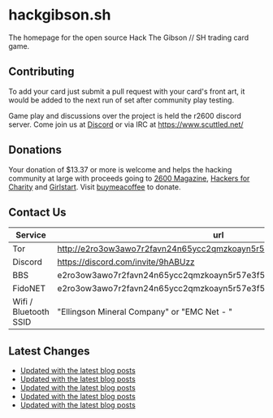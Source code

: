 # hackgibson.sh
The homepage for the open source Hack The Gibson // SH trading card game.


## Contributing

To add your card just submit a pull request with your card's front art, it would be added to the next run of set after community play testing.

Game play and discussions over the project is held the r2600 discord server. Come join us at [Discord](https://discord.com/invite/9hABUzz) or via IRC at https://www.scuttled.net/


## Donations

Your donation of $13.37 or more is welcome and helps the hacking community at large with proceeds going to [2600 Magazine](https://2600.com/), [Hackers for Charity](https://hackersforcharity.org) and [Girlstart](https://girlstart.org).  Visit [buymeacoffee](https://www.buymeacoffee.com/hackgibson.sh) to donate.


## Contact Us

Service | url
-|-
Tor | http://e2ro3ow3awo7r2favn24n65ycc2qmzkoayn5r57e3f56nvjwdcgg32ad.onion
Discord | https://discord.com/invite/9hABUzz
BBS | e2ro3ow3awo7r2favn24n65ycc2qmzkoayn5r57e3f56nvjwdcgg32ad.onion:23
FidoNET | e2ro3ow3awo7r2favn24n65ycc2qmzkoayn5r57e3f56nvjwdcgg32ad.onion:24554
Wifi / Bluetooth SSID | "Ellingson Mineral Company" or "EMC Net - <fidonet address>"

## Latest Changes
<!-- BLOG-POST-LIST:START -->
- [Updated with the latest blog posts](https://github.com/DFW2600/hackgibson.sh/commit/6905fdc268773b93215fac4331fef5fae9412e9d)
- [Updated with the latest blog posts](https://github.com/DFW2600/hackgibson.sh/commit/42b6e5c279484e0112e70d00a762b7b9ce7c1d49)
- [Updated with the latest blog posts](https://github.com/DFW2600/hackgibson.sh/commit/a7d0826ec1d5be34eb917d4884ff540432c1c5b4)
- [Updated with the latest blog posts](https://github.com/DFW2600/hackgibson.sh/commit/2aa0501ae745ed52f1a7dcac2fc52ee644077b69)
- [Updated with the latest blog posts](https://github.com/DFW2600/hackgibson.sh/commit/765cc5d82f87e45ecd0663980fceda5b59073d09)
<!-- BLOG-POST-LIST:END -->
